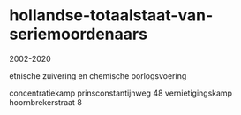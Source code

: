 # hollandse-totaalstaat-van-seriemoordenaars

2002-2020

etnische zuivering en chemische oorlogsvoering

concentratiekamp prinsconstantijnweg 48
vernietigingskamp hoornbrekerstraat 8



